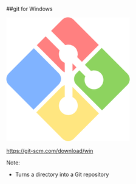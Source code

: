 ##git for Windows

<img src="img/git-for-windows.png" />

https://git-scm.com/download/win


Note:
+ Turns a directory into a Git repository
    